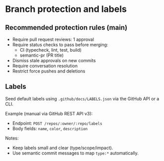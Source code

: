 # Branch protection and labels

## Recommended protection rules (main)

- Require pull request reviews: 1 approval
- Require status checks to pass before merging:
  - CI (typecheck, lint, test, build)
  - semantic-pr (PR title)
- Dismiss stale approvals on new commits
- Require conversation resolution
- Restrict force pushes and deletions

## Labels

Seed default labels using `.github/docs/LABELS.json` via the GitHub API or a CLI.

Example (manual via GitHub REST API v3):

- Endpoint: `POST /repos/:owner/:repo/labels`
- Body fields: `name`, `color`, `description`

Notes:

- Keep labels small and clear (type/scope/impact).
- Use semantic commit messages to map `type:*` automatically.
